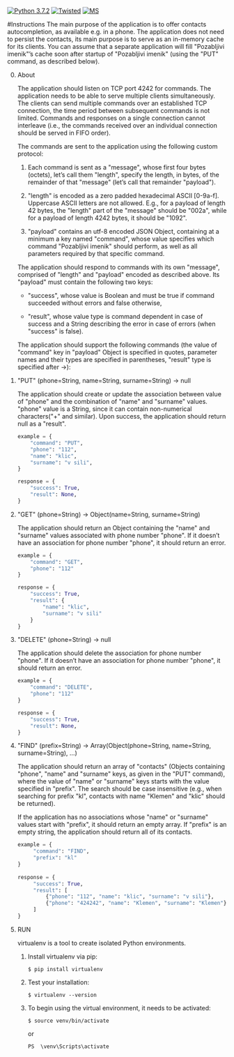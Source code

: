 [![Python 3.7.2](https://img.shields.io/badge/python-3.7.2-blue.svg)](https://www.python.org/downloads/release/python-372/) [![Twisted](https://img.shields.io/badge/twisted-18.9.0-blue.svg)]() [![MS](https://img.shields.io/badge/Marko-%C5%A0tumberger-green.svg)](https://github.com/mstumberger)

#Instructions
The main purpose of the application is to offer contacts autocompletion, as available e.g. in a phone.
The application does not need to persist the contacts, its main purpose is to serve as an in-memory cache
for its clients. You can assume that a separate application will fill "Pozabljivi imenik"’s cache soon 
after startup of "Pozabljivi imenik" (using the "PUT" command, as described below).

 

0. About

    The application should listen on TCP port 4242 for commands.
    The application needs to be able to serve multiple clients simultaneously.
    The clients can send multiple commands over an established TCP connection,
    the time period between subsequent commands is not limited.
    Commands and responses on a single connection cannot interleave
    (i.e., the commands received over an individual connection should be served in FIFO order).

    The commands are sent to the application using the following custom protocol:

    1. Each command is sent as a "message", whose first four bytes (octets), let’s call them "length",
        specify the length, in bytes, of the remainder of that "message" (let’s call that remainder "payload").
    
    2.  "length" is encoded as a zero padded hexadecimal ASCII [0-9a-f].
        Uppercase ASCII letters are not allowed.
        E.g., for a payload of length 42 bytes, the "length" part of the "message" should be "002a",
        while for a payload of length 4242 bytes, it should be "1092".
    
    3.  "payload" contains an utf-8 encoded JSON Object,
        containing at a minimum a key named "command",
        whose value specifies which command "Pozabljivi imenik" should perform,
        as well as all parameters required by that specific command.

    The application should respond to commands with its own "message",
    comprised of "length" and "payload" encoded as described above.
    Its "payload" must contain the following two keys:

    * "success", whose value is Boolean and must be true if command succeeded without errors and false otherwise,
    
    * "result", whose value type is command dependent in case of success and a String describing the error
      in case of errors (when "success" is false).

    The application should support the following commands (the value of "command" key in "payload" Object is specified 
    in quotes, parameter names and their types are specified in parentheses, "result" type is specified after ->):


1. "PUT" (phone=String, name=String, surname=String) -> null

    The application should create or update the association between value of "phone" and the combination
    of "name" and "surname" values. "phone" value is a String, since it can contain non-numerical characters("+" and similar).
    Upon success, the application should return null as a "result".
    
    ```python
    example = {
        "command": "PUT",
        "phone": "112",
        "name": "klic",
        "surname": "v sili",
    }

    response = {
        "success": True,
        "result": None,
    }
    ```


2. "GET" (phone=String) -> Object(name=String, surname=String)

    The application should return an Object containing the "name" and "surname" values associated with phone number "phone".
    If it doesn’t have an association for phone number "phone", it should return an error.
    
    ```python
    example = {
        "command": "GET",
        "phone": "112"
    }
    
    response = {
        "success": True,
        "result": {
            "name": "klic",
            "surname": "v sili"
        }
    }
    ```

 
3. "DELETE" (phone=String) -> null

    The application should delete the association for phone number "phone".
    If it doesn’t have an association for phone number "phone", it should return an error.
    
    ```python
    example = {
        "command": "DELETE",
        "phone": "112"
    }
    
    response = {
        "success": True,
        "result": None,
    }
    ```


4. "FIND" (prefix=String) -> Array(Object(phone=String, name=String, surname=String), …)

    The application should return an array of "contacts"
    (Objects containing "phone", "name" and "surname" keys, as given in the "PUT" command),
    where the value of "name" or "surname" keys starts with the value specified in "prefix".
    The search should be case insensitive (e.g., when searching for prefix "kl",
    contacts with name "Klemen" and "klic" should be returned). 
    
    If the application has no associations whose "name" or "surname" values start with "prefix",
    it should return an empty array. If "prefix" is an empty string,
    the application should return all of its contacts.
    
   ```python
   example = {
        "command": "FIND",
        "prefix": "kl" 
   }
    
   response = {
        "success": True,
        "result": [
            {"phone": "112", "name": "klic", "surname": "v sili"}, 
            {"phone": "424242", "name": "Klemen", "surname": "Klemen"}
        ]
   }
   ```


5. RUN

    virtualenv is a tool to create isolated Python environments.
    
    1. Install virtualenv via pip:
    
        ``` $ pip install virtualenv ```

    2. Test your installation:

        ``` $ virtualenv --version ```

    3. To begin using the virtual environment, it needs to be activated:

        ``` $ source venv/bin/activate ```

        or
        
        ``` PS  \venv\Scripts\activate ```
